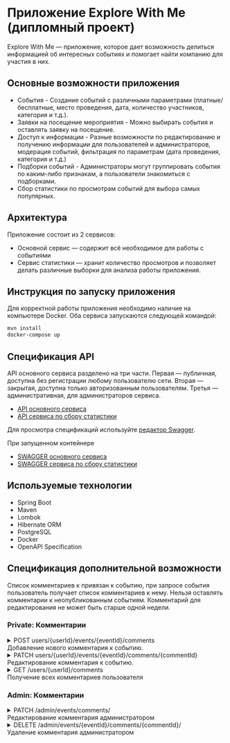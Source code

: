 # Приложение Explore With Me (дипломный проект)

Explore With Me — приложение, которое дает возможность делиться информацией об интересных событиях и
помогает найти компанию для участия в них.

## Основные возможности приложения

* События - Создание событий с различными параметрами (платные/бесплатные, место проведения,
  дата, количество участников, категория и т.д.).
* Заявки на посещение мероприятия - Можно выбирать события и оставлять заявку на посещение.
* Доступ к информации - Разные возможности по редактированию и получению информации для
  пользователей и администраторов, модерация событий, фильтрация по параметрам (дата проведения,
  категория и т.д.)
* Подборки событий - Администраторы могут группировать события по каким-либо признакам, а
  пользователи знакомиться с подборками.
* Сбор статистики по просмотрам событий для выбора самых популярных.

## Архитектура

Приложение состоит из 2 сервисов:

* Основной сервис — содержит всё необходимое для работы с событиями
* Сервис статистики — хранит количество просмотров и позволяет делать различные выборки для анализа
  работы приложения.

## Инструкция по запуску приложения

Для корректной работы приложения необходимо наличие на компьютере Docker. Оба сервиса запускаются
следующей командой:

```Bash
mvn install
docker-compose up
```

## Спецификация API

API основного сервиса разделено на три части. Первая — публичная, доступна без регистрации любому
пользователю сети. Вторая — закрытая, доступна только авторизованным пользователям. Третья —
административная, для администраторов сервиса.

- [API основного сервиса](https://github.com/booogiman/java-explore-with-me/blob/main/ewm-main-service-spec.json)
- [API сервиса по сбору статистики](https://github.com/booogiman/java-explore-with-me/blob/main/ewm-stats-service-spec.json)

Для просмотра спецификаций используйте [редактор Swagger](https://editor-next.swagger.io/).


При запущенном контейнере

- [SWAGGER основного сервиса](http://localhost:8080/swagger-ui/index.html#/)
- [SWAGGER сервиса по сбору статистики](http://localhost:9090/swagger-ui/index.html#/)


## Используемые технологии

* Spring Boot
* Maven
* Lombok
* Hibernate ORM
* PostgreSQL
* Docker
* OpenAPI Specification

## Спецификация дополнительной возможности

Список комментариев к привязан к событию, при запросе события пользователь получает список комментариев к нему.
Нельзя оставлять комментарии к неопубликованным событиям.
Комментарий для редактирования не может быть старше одной недели.

### Private: Комментарии

<details>
  <summary> POST users/{userId}/events/{eventId}/comments <br />
     Добавление нового комментария к событию.
</summary>
Пример запроса:

```json
{
  "content": "Новый комментарий на событие"
}
```

Пример ответа:

```json
{
  "id": 1,
  "content": "Новый комментарий на событие",
  "authorName": "Username",
  "created": "2022-11-02 09:07:45"
}
```

</details>  
<details>
  <summary> PATCH users/{userId}/events/{eventId}/comments/{commentId} <br />
     Редактирование комментария к событию.
</summary>
Пример запроса:

```json
{
  "id": 1,
  "content": "Отредактированный комментарий на событие"
}
```

Пример ответа:

```json
{
  "id": 1,
  "content": "Отредактированный комментарий на событие",
  "authorName": "Username",
  "created": "2022-11-02 09:07:45"
}
```

</details> 
<details>
  <summary> GET /users/{userId}/comments <br />
     Получение всех комментариев пользователя
</summary>
</details> 

### Admin: Комментарии

<details>
  <summary> PATCH /admin/events/comments/ <br />
     Редактирование комментария администратором
</summary>
Пример запроса:

```json
{
  "id" : 1,
  "content": "Отредактированный администратором комментарий на событие"
}
```

Пример ответа:

```json
{
  "id": 1,
  "content": "Отредактированный администратором комментарий на событие",
  "authorName": "Username",
  "created": "2022-11-02 09:07:45"
}
```

</details>
<details>
  <summary> DELETE /admin/events/{eventId}/comments/{commentId}/ <br />
     Удаление комментария администратором
</summary>
</details>

